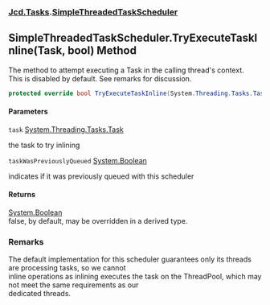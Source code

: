 ### [Jcd.Tasks](Jcd.Tasks.md 'Jcd.Tasks').[SimpleThreadedTaskScheduler](Jcd.Tasks.SimpleThreadedTaskScheduler.md 'Jcd.Tasks.SimpleThreadedTaskScheduler')

## SimpleThreadedTaskScheduler.TryExecuteTaskInline(Task, bool) Method

The method to attempt executing a Task in the calling thread's context.  
This is disabled by default. See remarks for discussion.

```csharp
protected override bool TryExecuteTaskInline(System.Threading.Tasks.Task task, bool taskWasPreviouslyQueued);
```
#### Parameters

<a name='Jcd.Tasks.SimpleThreadedTaskScheduler.TryExecuteTaskInline(System.Threading.Tasks.Task,bool).task'></a>

`task` [System.Threading.Tasks.Task](https://docs.microsoft.com/en-us/dotnet/api/System.Threading.Tasks.Task 'System.Threading.Tasks.Task')

the task to try inlining

<a name='Jcd.Tasks.SimpleThreadedTaskScheduler.TryExecuteTaskInline(System.Threading.Tasks.Task,bool).taskWasPreviouslyQueued'></a>

`taskWasPreviouslyQueued` [System.Boolean](https://docs.microsoft.com/en-us/dotnet/api/System.Boolean 'System.Boolean')

indicates if it was previously queued with this scheduler

#### Returns
[System.Boolean](https://docs.microsoft.com/en-us/dotnet/api/System.Boolean 'System.Boolean')  
false, by default, may be overridden in a derived type.

### Remarks
The default implementation for this scheduler guarantees only its threads are processing tasks, so we cannot  
inline operations as inlining executes the task on the ThreadPool, which may not meet the same requirements as our  
dedicated threads.